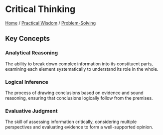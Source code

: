 # Critical Thinking

[Home](../../../../README.md) / [Practical Wisdom](../../../../practical_wisdom/README.md) / [Problem-Solving](../../../practical_wisdom/problem-solving/README.md)

## Key Concepts

### Analytical Reasoning

The ability to break down complex information into its constituent parts, examining each element systematically to understand its role in the whole.

### Logical Inference

The process of drawing conclusions based on evidence and sound reasoning, ensuring that conclusions logically follow from the premises.

### Evaluative Judgment

The skill of assessing information critically, considering multiple perspectives and evaluating evidence to form a well-supported opinion.


